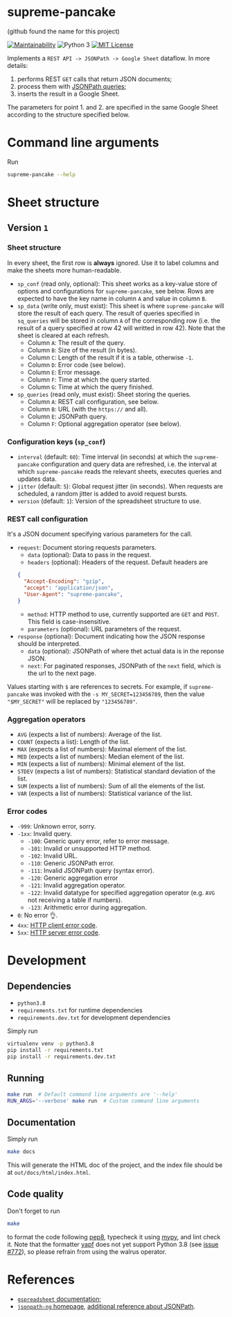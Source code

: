 supreme-pancake
===============

(github found the name for this project)

[![Maintainability](https://api.codeclimate.com/v1/badges/d22d5a42582ad4f2d853/maintainability)](https://codeclimate.com/github/altaris/supreme-pancake/maintainability)
![Python 3](https://badgen.net/badge/Python/3/blue) [![MIT
License](https://badgen.net/badge/license/MIT/blue)](https://choosealicense.com/licenses/mit/)

Implements a `REST API -> JSONPath -> Google Sheet` dataflow. In more details:
1. performs REST `GET` calls that return JSON documents;
2. process them with [JSONPath
   queries](https://goessner.net/articles/JsonPath/);
3. inserts the result in a Google Sheet.

The parameters for point 1. and 2. are specified in the same Google Sheet
according to the structure specified below.

# Command line arguments

Run
```sh
supreme-pancake --help
```

# Sheet structure

## Version `1`

### Sheet structure

In every sheet, the first row is **always** ignored. Use it to label columns
and make the sheets more human-readable.

* `sp_conf` (read only, optional): This sheet works as a key-value store of
  options and configurations for `supreme-pancake`, see below. Rows are
  expected to have the key name in column `A` and value in column `B`.
* `sp_data` (write only, must exist): This sheet is where `supreme-pancake`
  will store the result of each query. The result of queries specified in
  `sq_queries` will be stored in column `A` of the corresponding row (i.e. the
  result of a query specified at row 42 will writted in row 42). Note that the
  sheet is cleared at each refresh.
  * Column `A`: The result of the query.
  * Column `B`: Size of the result (in bytes).
  * Column `C`: Length of the result if it is a table, otherwise `-1`.
  * Column `D`: Error code (see below).
  * Column `E`: Error message.
  * Column `F`: Time at which the query started.
  * Column `G`: Time at which the query finished.
* `sp_queries` (read only, must exist): Sheet storing the queries.
  * Column `A`: REST call configuration, see below.
  * Column `B`: URL (with the `https://` and all).
  * Column `E`: JSONPath query.
  * Column `F`: Optional aggregation operator (see below).

### Configuration keys (`sp_conf`)

* `interval` (default: `60`): Time interval (in seconds) at which the
  `supreme-pancake` configuration and query data are refreshed, i.e. the
  interval at which `supreme-pancake` reads the relevant sheets, executes
  queries and updates data.
* `jitter` (default: `5`): Global request jitter (in seconds). When requests
  are scheduled, a random jitter is added to avoid request bursts.
* `version` (default: `1`): Version of the spreadsheet structure to use.

### REST call configuration

It's a JSON document specifying various parameters for the call.
* `request`: Document storing requests parameters.
  * `data` (optional): Data to pass in the request.
  * `headers` (optional): Headers of the request. Default headers are
  ```json
  {
    "Accept-Encoding": "gzip",
    "accept": "application/json",
    "User-Agent": "supreme-pancake",
  }
  ```
  * `method`: HTTP method to use, currently supported are `GET` and `POST`.
    This field is case-insensitive.
  * `parameters` (optional): URL parameters of the request.
* `response` (optional): Document indicating how the JSON response should be
  interpreted.
  * `data` (optional): JSONPath of where thet actual data is in the reponse
    JSON.
  * `next`: For paginated responses, JSONPath of the `next` field, which is the
    url to the next page.

Values starting with `$` are references to secrets. For example, if
`supreme-pancake` was invoked with the `-s MY_SECRET=123456789`, then the value
`"$MY_SECRET"` will be replaced by `"123456789"`.

### Aggregation operators

* `AVG` (expects a list of numbers): Average of the list.
* `COUNT` (expects a list): Length of the list.
* `MAX` (expects a list of numbers): Maximal element of the list.
* `MED` (expects a list of numbers): Median element of the list.
* `MIN` (expects a list of numbers): Minimal element of the list.
* `STDEV` (expects a list of numbers): Statistical standard deviation of the
  list.
* `SUM` (expects a list of numbers): Sum of all the elements of the list.
* `VAR` (expects a list of numbers): Statistical variance of the list.

### Error codes

* `-999`: Unknown error, sorry.
* `-1xx`: Invalid query.
  * `-100`: Generic query error, refer to error message.
  * `-101`: Invalid or unsupported HTTP method.
  * `-102`: Invalid URL.
  * `-110`: Generic JSONPath error.
  * `-111`: Invalid JSONPath query (syntax error).
  * `-120`: Generic aggregation error
  * `-121`: Invalid aggregation operator.
  * `-122`: Invalid datatype for specified aggregation operator (e.g. `AVG` not
    receiving a table if numbers).
  * `-123`: Arithmetic error during aggregation.
* `0`: No error :ok_hand:.
* `4xx`: [HTTP client error
  code](https://en.wikipedia.org/wiki/List_of_HTTP_status_codes#4xx_Client_errors).
* `5xx`: [HTTP server error
  code](https://en.wikipedia.org/wiki/List_of_HTTP_status_codes#5xx_Server_errors).


# Development

## Dependencies

* `python3.8`
* `requirements.txt` for runtime dependencies
* `requirements.dev.txt` for development dependencies

Simply run
```sh
virtualenv venv -p python3.8
pip install -r requirements.txt
pip install -r requirements.dev.txt
```

## Running

```sh
make run  # Default command line arguments are '--help'
RUN_ARGS='--verbose' make run  # Custom command line arguments
```

## Documentation

Simply run
```sh
make docs
```
This will generate the HTML doc of the project, and the index file should be at
`out/docs/html/index.html`.

## Code quality

Don't forget to run
```sh
make
```
to format the code following [pep8](https://www.python.org/dev/peps/pep-0008/),
typecheck it using [mypy](http://mypy-lang.org/), and lint check it. Note that
the formatter [yapf](https://github.com/google/yapf) does not yet support
Python 3.8 (see [issue #772](https://github.com/google/yapf/issues/772)), so
please refrain from using the walrus operator.

# References

* [`gspreadsheet` documentation](https://gspread.readthedocs.io/en/latest/);
* [`jsonpath-ng` homepage](https://github.com/h2non/jsonpath-ng), [additional
  reference about JSONPath](https://goessner.net/articles/JsonPath/).

